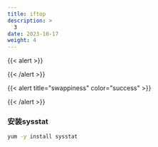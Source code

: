 ```yaml
---
title: iftop
description: >
  3
date: 2023-10-17
weight: 4
---
```


{{< alert >}}



{{< /alert >}}



{{< alert title="swappiness" color="success" >}}



{{< /alert >}}


### 安装sysstat
```bash
yum -y install sysstat
```
















